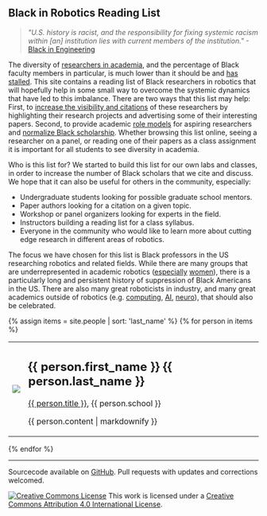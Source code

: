 ## Black in Robotics Reading List

>_"U.S. history is racist, and the responsibility for fixing systemic racism within [an] institution lies with current members of the institution."_ -[Black in Engineering](https://blackinengineering.org/action-item-list/)

The diversity of [researchers in academia](https://www.pewresearch.org/fact-tank/2019/07/31/us-college-faculty-student-diversity/), and the percentage of Black faculty members in particular, is much lower than it should be and [has stalled](https://vanderbilt.app.box.com/s/qqehfi70bq5zmnptqvhqivpf9s6wlkzq). This site contains a reading list of Black researchers in robotics that will hopefully help in some small way to overcome the systemic dynamics that have led to this imbalance. There are two ways that this list may help: First, to [increase the visibility and citations](https://blackincomputing.org/action-item-list/) of these researchers by highlighting their research projects and advertising some of their interesting papers. Second, to provide academic [role models](https://www.insidehighered.com/advice/2016/05/25/why-its-important-identify-role-models-essay) for aspiring researchers and [normalize Black scholarship](https://blackinengineering.org/action-item-list/). Whether browsing this list online, seeing a researcher on a panel, or reading one of their papers as a class assignment it is important for all students to see diversity in academia.

Who is this list for? We started to build this list for our own labs and classes, in order to increase the number of Black scholars that we cite and discuss. We hope that it can also be useful for others in the community, especially:
* Undergraduate students looking for possible graduate school mentors.
* Paper authors looking for a citation on a given topic.
* Workshop or panel organizers looking for experts in the field.
* Instructors building a reading list for a class syllabus.
* Everyone in the community who would like to learn more about cutting edge research in different areas of robotics.

The focus we have chosen for this list is Black professors in the US researching robotics and related fields. While there are many groups that are underrepresented in academic robotics ([especially](https://svrobo.org/women-in-robotics/) [women](https://us-women-in-robotics-research.github.io/)), there is a particularly long and persistent history of suppression of Black Americans in the US. There are also many great roboticists in industry, and many great academics outside of robotics (e.g. [computing](https://blackcomputeher.org/citeher-bibliography/), [AI](https://blackinai.github.io/), [neuro](https://www.blackinneuro.com/profiles)), that should also be celebrated. 


{% assign items = site.people | sort: 'last_name' %}
{% for person in items %}
<div class="person">
  <table border="0px">
    <tr>
    <td><img src="{{ person.image  }}"></td>
    <td>
      <h2>{{ person.first_name }} {{ person.last_name }}</h2>
      <p><a href="{{ person.website }}">{{ person.title }}</a>, {{  person.school  }} </p>
      <p>{{ person.content | markdownify }}</p>
    </td>
    </tr>
  </table>
</div>
{% endfor %}

<hr>

Sourcecode available on [GitHub](https://github.com/DiversityInRobotics/DiversityInRobotics.github.io). Pull requests with updates and corrections welcomed. 

<a rel="license" href="http://creativecommons.org/licenses/by/4.0/"><img alt="Creative Commons License" style="border-width:0" src="https://i.creativecommons.org/l/by/4.0/80x15.png" /></a> This work is licensed under a <a rel="license" href="http://creativecommons.org/licenses/by/4.0/">Creative Commons Attribution 4.0 International License</a>.
